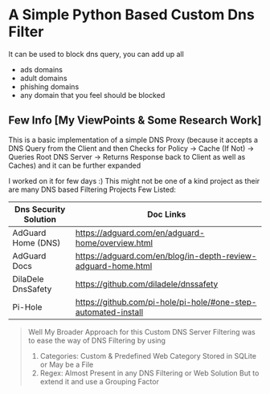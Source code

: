 # A Simple Python Based Custom Dns Filter

It can be used to block dns query, you can add up all
* ads domains
* adult domains
* phishing domains
* any domain that you feel should be blocked

## Few Info [My ViewPoints & Some Research Work]

This is a basic implementation of a simple DNS Proxy
(because it accepts a DNS Query from the Client and then Checks for Policy 
-> Cache (If Not) 
-> Queries Root DNS Server 
-> Returns Response back to Client as well as Caches)
and it can be further expanded

I worked on it for few days :) This might not be one of a kind project as their are many DNS based Filtering Projects
Few Listed:

| Dns Security Solution | Doc Links |
| --------------------- | --------- |
| AdGuard Home (DNS) | https://adguard.com/en/adguard-home/overview.html |
| AdGuard Docs | https://adguard.com/en/blog/in-depth-review-adguard-home.html |
| DilaDele DnsSafety | https://github.com/diladele/dnssafety |
| Pi-Hole | https://github.com/pi-hole/pi-hole/#one-step-automated-install |

> Well My Broader Approach for this Custom DNS Server Filtering was to ease the way of DNS Filtering by using 
> 1. Categories: Custom & Predefined Web Category Stored in SQLite or May be a File
> 2. Regex: Almost Present in any DNS Filtering or Web Solution But to extend it and use a Grouping Factor



